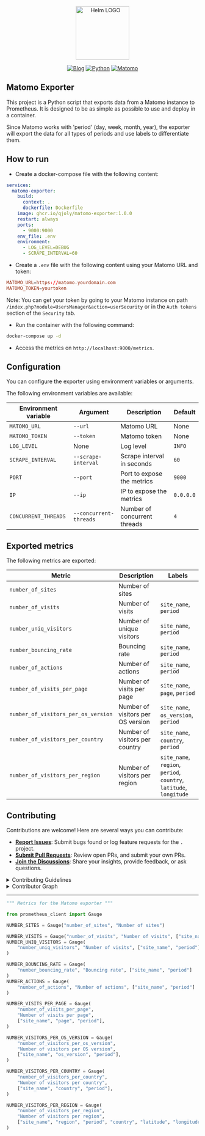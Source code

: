 <p align="center">
    <img src="https://avatars.githubusercontent.com/u/82603435?v=4" width="140px" alt="Helm LOGO"/>
</p>

<div align="center">

  [![Blog](https://img.shields.io/badge/Blog-blue?style=for-the-badge&logo=buymeacoffee&logoColor=white)](https://une-tasse-de.cafe/)
  [![Python](https://img.shields.io/badge/Python-3776AB?style=for-the-badge&logo=python&logoColor=white)](https://www.python.org/)
  [![Matomo](https://img.shields.io/badge/Matomo-3776AB?style=for-the-badge&logo=world&logoColor=white)](https://matomo.org)
  
</div>

## Matomo Exporter

This project is a Python script that exports data from a Matomo instance to Prometheus. It is designed to be as simple as possible to use and deploy in a container.

Since Matomo works with 'period' (day, week, month, year), the exporter will export the data for all types of periods and use labels to differentiate them.

## How to run

- Create a docker-compose file with the following content:

```yaml
services:
  matomo-exporter:
    build:
      context: .
      dockerfile: Dockerfile
    image: ghcr.io/qjoly/matomo-exporter:1.0.0
    restart: always
    ports:
      - 9000:9000
    env_file: .env
    environment:
      - LOG_LEVEL=DEBUG
      - SCRAPE_INTERVAL=60
```

- Create a `.env` file with the following content using your Matomo URL and token:

```conf
MATOMO_URL=https://matomo.yourdomain.com
MATOMO_TOKEN=yourtoken
```

Note: You can get your token by going to your Matomo instance on path `/index.php?module=UsersManager&action=userSecurity` or in the `Auth tokens` section of the `Security` tab.

- Run the container with the following command:

```bash
docker-compose up -d
```

- Access the metrics on `http://localhost:9000/metrics`.

## Configuration

You can configure the exporter using environment variables or arguments.

The following environment variables are available:

| Environment variable | Argument | Description | Default |
| --- | --- | --- | --- |
| `MATOMO_URL` | `--url` | Matomo URL | None |
| `MATOMO_TOKEN` | `--token` | Matomo token | None |
| `LOG_LEVEL` | None | Log level | `INFO` |	
| `SCRAPE_INTERVAL` | `--scrape-interval` | Scrape interval in seconds | `60` |
| `PORT` | `--port` | Port to expose the metrics | `9000` |
| `IP` | `--ip` | IP to expose the metrics | `0.0.0.0` |
| `CONCURRENT_THREADS` | `--concurrent-threads` | Number of concurrent threads | `4` |

## Exported metrics

The following metrics are exported:

| Metric | Description | Labels |
| --- | --- | --- |
| `number_of_sites` | Number of sites | |
| `number_of_visits` | Number of visits | `site_name`, `period` |
| `number_uniq_visitors` | Number of unique visitors | `site_name`, `period` |
| `number_bouncing_rate` | Bouncing rate | `site_name`, `period` |
| `number_of_actions` | Number of actions | `site_name`, `period` |
| `number_of_visits_per_page` | Number of visits per page | `site_name`, `page`, `period` |
| `number_of_visitors_per_os_version` | Number of visitors per OS version | `site_name`, `os_version`, `period` |
| `number_of_visitors_per_country` | Number of visitors per country | `site_name`, `country`, `period` |
| `number_of_visitors_per_region` | Number of visitors per region | `site_name`, `region`, `period`, `country`, `latitude`, `longitude` |


##  Contributing

Contributions are welcome! Here are several ways you can contribute:

- **[Report Issues](https://local//issues)**: Submit bugs found or log feature requests for the `.` project.
- **[Submit Pull Requests](https://local//blob/main/CONTRIBUTING.md)**: Review open PRs, and submit your own PRs.
- **[Join the Discussions](https://local//discussions)**: Share your insights, provide feedback, or ask questions.

<details closed>
<summary>Contributing Guidelines</summary>

1. **Fork the Repository**: Start by forking the project repository to your local account.
2. **Clone Locally**: Clone the forked repository to your local machine using a git client.
   ```sh
   git clone https://github.com/qjoly/matomo-exporter.git
   ```
3. **Create a New Branch**: Always work on a new branch, giving it a descriptive name.
   ```sh
   git checkout -b new-feature-x
   ```
4. **Make Your Changes**: Develop and test your changes locally.
5. **Commit Your Changes**: Commit with a clear message describing your updates.
   ```sh
   git commit -m 'Implemented new feature x.'
   ```
6. **Push to local**: Push the changes to your forked repository.
   ```sh
   git push origin new-feature-x
   ```
7. **Submit a Pull Request**: Create a PR against the original project repository. Clearly describe the changes and their motivations.
8. **Review**: Once your PR is reviewed and approved, it will be merged into the main branch. Congratulations on your contribution!
</details>

<details closed>
<summary>Contributor Graph</summary>
<br>
<p align="center">
   <a href="https://github.com/qjoly/matomo-exporter/graphs/contributors">
      <img src="https://contrib.rocks/image?repo=qjoly/matomo-exporter">
   </a>
</p>
</details>

---


```python
""" Metrics for the Matomo exporter """

from prometheus_client import Gauge

NUMBER_SITES = Gauge("number_of_sites", "Number of sites")

NUMBER_VISITS = Gauge("number_of_visits", "Number of visits", ["site_name", "period"])
NUMBER_UNIQ_VISITORS = Gauge(
    "number_uniq_visitors", "Number of visits", ["site_name", "period"]
)

NUMBER_BOUNCING_RATE = Gauge(
    "number_bouncing_rate", "Bouncing rate", ["site_name", "period"]
)
NUMBER_ACTIONS = Gauge(
    "number_of_actions", "Number of actions", ["site_name", "period"]
)

NUMBER_VISITS_PER_PAGE = Gauge(
    "number_of_visits_per_page",
    "Number of visits per page",
    ["site_name", "page", "period"],
)

NUMBER_VISITORS_PER_OS_VERSION = Gauge(
    "number_of_visitors_per_os_version",
    "Number of visitors per OS version",
    ["site_name", "os_version", "period"],
)

NUMBER_VISITORS_PER_COUNTRY = Gauge(
    "number_of_visitors_per_country",
    "Number of visitors per country",
    ["site_name", "country", "period"],
)

NUMBER_VISITORS_PER_REGION = Gauge(
    "number_of_visitors_per_region",
    "Number of visitors per region",
    ["site_name", "region", "period", "country", "latitude", "longitude"],
)
```